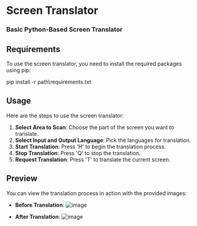 # Screen Translator
### Basic Python-Based Screen Translator

## Requirements
To use the screen translator, you need to install the required packages using pip:

pip install -r path\requirements.txt

## Usage
Here are the steps to use the screen translator:

1. **Select Area to Scan**: Choose the part of the screen you want to translate.
2. **Select Input and Output Language**: Pick the languages for translation.
3. **Start Translation**: Press 'H' to begin the translation process.
4. **Stop Translation**: Press 'Q' to stop the translation.
5. **Request Translation**: Press 'T' to translate the current screen.

## Preview
You can view the translation process in action with the provided images:
- **Before Translation**: ![image](https://github.com/user-attachments/assets/dda77696-7306-4734-99b8-d9ef71e875b5)

- **After Translation**: ![image](https://github.com/user-attachments/assets/d4b46283-b8ec-4de6-ad9f-293be54bba06)
